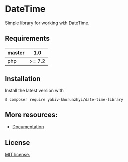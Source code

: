 # DateTime
Simple library for working with DateTime.

## Requirements
| master    | 1.0      |
|:----------|:--------:|
| php       | \>\= 7.2 |

## Installation
Install the latest version with:
```
$ composer require yakiv-khorunzhyi/date-time-library
```

## More resources:
* [Documentation](https://github.com/yakiv-khorunzhyi/date-time-library/blob/master/docs/index.md)

## License
[MIT license.](https://github.com/yakiv-khorunzhyi/date-time-library/blob/master/LICENSE)